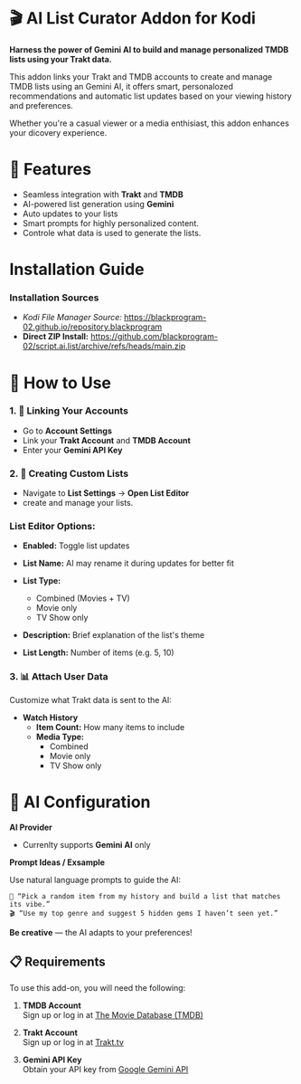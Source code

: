 
# 🎬 AI List Curator Addon for Kodi

**Harness the power of Gemini AI to build and manage personalized TMDB lists using your Trakt data.**

This addon links your Trakt and TMDB accounts to create and manage TMDB lists using an Gemini AI, it offers smart, personalozed recommendations and automatic list updates based on your viewing history and preferences.

Whether you're a casual viewer or a media enthisiast, this addon enhances your dicovery experience.

# 🚀 Features
- Seamless integration with **Trakt** and **TMDB**
- AI-powered list generation using **Gemini**
- Auto updates to your lists
- Smart prompts for highly personalized content.
- Controle what data is used to generate the lists.

# Installation Guide

### **Installation Sources**
- *Kodi File Manager Source:* https://blackprogram-02.github.io/repository.blackprogram
- **Direct ZIP Install:** https://github.com/blackprogram-02/script.ai.list/archive/refs/heads/main.zip

# 🔧 How to Use


### 1. 🔐 Linking Your Accounts
- Go to **Account Settings**
- Link your **Trakt Account** and **TMDB Account**
- Enter your **Gemini API Key**

### 2. 📝 Creating Custom Lists
- Navigate to **List Settings** -> **Open List Editor** 
- create and manage your lists.

### List Editor Options:
- **Enabled:** Toggle list updates

- **List Name:** AI may rename it during updates for better fit

- **List Type:**
   - Combined (Movies + TV)
   - Movie only
   - TV Show only

- **Description:** Brief explanation of the list's theme
- **List Length:** Number of items (e.g. 5, 10)

### 3. 📊 Attach User Data

Customize what Trakt data is sent to the AI:

- **Watch History**
   - **Item Count:** How many items to include
   - **Media Type:**
      - Combined
      - Movie only
      - TV Show only


# 🤖 AI Configuration

**AI Provider**
- Currenlty supports **Gemini AI** only

**Prompt Ideas / Exsample**

Use natural language prompts to guide the AI:
   ```
   🧠 “Pick a random item from my history and build a list that matches its vibe.”
   🎬 “Use my top genre and suggest 5 hidden gems I haven’t seen yet.”
   ```

**Be creative** — the AI adapts to your preferences!

## 📋 Requirements

To use this add-on, you will need the following:

1. **TMDB Account**  
   Sign up or log in at [The Movie Database (TMDB)](https://www.themoviedb.org/login)

2. **Trakt Account**  
   Sign up or log in at [Trakt.tv](https://trakt.tv)

3. **Gemini API Key**  
   Obtain your API key from [Google Gemini API](https://www.googleadservices.com/pagead/aclk?sa=L&ai=DChcSEwizld3qv6CMAxVLkIMHHYDvCEwYABAAGgJlZg&co=1&gclid=Cj0KCQjw4v6-BhDuARIsALprm32qawQV4Ydk7yFhAecHN8UWcp9kmiHHtbyEb15Ew9SclRj_xm94LR0aAmu3EALw_wcB&ohost=www.google.com&cid=CAESVeD2oIj9ROfJW1Ubn1c-Vj2cOkPWPmYObXZRP8jFhujbiGYtUIbvN6ekNdzZ9V6bh4obGl7Hu2FcSKWXnnDX72VhEhFW0aJtV4eBXRX3KDa0l3FvB_U&sig=AOD64_2Uo6iyIOoxTRMdZGPVy9QyUJyaqw&q&adurl&ved=2ahUKEwjRuNbqv6CMAxVL_rsIHQQ3GoAQ0Qx6BAgJEAE)
